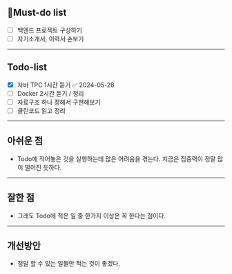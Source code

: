 ## 🔴Must-do list
- [ ] 백엔드 프로젝트 구상하기
- [ ] 자기소개서, 이력서 손보기
---
## Todo-list
- [x] 자바 TPC 1시간 듣기 ✅ 2024-05-28
- [ ] Docker 2시간 듣기 / 정리
- [ ] 자료구조 하나 정해서 구현해보기
- [ ] 클린코드 읽고 정리
---
## 아쉬운 점
- Todo에 적어놓은 것을 실행하는데 많은 어려움을 겪는다. 지금은 집중력이 정말 많이 떨어진 듯하다. 

---
## 잘한 점
- 그래도 Todo에 적은 일 중 한가지 이상은 꼭 한다는 점이다.

---
## 개선방안 
- 정말 할 수 있는 일들만 적는 것이 좋겠다.